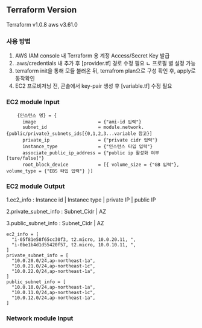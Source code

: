 ## Terraform Version ## 
Terraform v1.0.8
aws v3.61.0
### 사용 방법
1. AWS IAM console 내 Terraform 용 계정 Access/Secret Key 발급
2. .aws/credentials 내 추가 후 [provider.tf] 경로 수정 필요
ㄴ 프로필 별 설정 가능
3. terraform init을 통해 모듈 불러온 뒤, terrafrom plan으로 구성 확인 후, apply로 동작확인
4. EC2 프로비저닝 전, 콘솔에서 key-pair 생성 후 [variable.tf] 수정 필요

### EC2 module Input
```
    {인스턴스 명} = {
      image                       = {"ami-id 입력"}
      subnet_id                   = module.network.{public/private}_subnets_ids[{0,1,2,3...variable 참고}]
      private_ip                  = {"private cidr 입력"}
      instance_type               = {"인스턴스 타입 입력"}
      associate_public_ip_address = {"public ip 활성화 여부 [ture/false]"}
      root_block_device           = [{ volume_size = {"GB 입력"}, volume_type = {"EBS 타입 입력"} }]
```
### EC2 module Output
1.ec2_info : 
Instance id | Instanec type | private IP | public IP

2.private_subnet_info : 
Subnet_Cidr | AZ

3.public_subnet_info : 
Subnet_Cidr | AZ

```
ec2_info = [
  "i-05f81e58f65cc30f3, t2.micro, 10.0.20.11, ",
  "i-0be1b4d1d55420f57, t2.micro, 10.0.10.11, ",
]
private_subnet_info = [
  "10.0.20.0/24,ap-northeast-1a",
  "10.0.21.0/24,ap-northeast-1c",
  "10.0.22.0/24,ap-northeast-1a",
]
public_subnet_info = [
  "10.0.10.0/24,ap-northeast-1a",
  "10.0.11.0/24,ap-northeast-1c",
  "10.0.12.0/24,ap-northeast-1a",
]
```
### Network module Input
